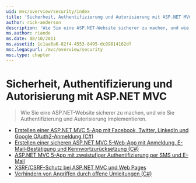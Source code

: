 ```yaml
---
uid: mvc/overview/security/index
title: 'Sicherheit, Authentifizierung und Autorisierung mit ASP.NET MVC | Microsoft-Dokumentation'
author: rick-anderson
description: 'Wie Sie eine ASP.NET-Website sicherer zu machen, und wie Sie Authentifizierung und Autorisierung implementieren.'
ms.author: riande
ms.date: 08/10/2011
ms.assetid: 1c1aa6a6-82f4-4553-8495-dc99814162df
msc.legacyurl: /mvc/overview/security
msc.type: chapter
---
```

<a name="security-authentication-and-authorization-with-aspnet-mvc"></a>Sicherheit, Authentifizierung und Autorisierung mit ASP.NET MVC
====================
> Wie Sie eine ASP.NET-Website sicherer zu machen, und wie Sie Authentifizierung und Autorisierung implementieren.


- [Erstellen einer ASP.NET MVC 5-App mit Facebook, Twitter, LinkedIn und Google OAuth2-Anmeldung (C#)](create-an-aspnet-mvc-5-app-with-facebook-and-google-oauth2-and-openid-sign-on.md)
- [Erstellen einer sicheren ASP.NET MVC 5-Web-App mit Anmeldung, E-Mail-Bestätigung und Kennwortzurücksetzung (C#)](create-an-aspnet-mvc-5-web-app-with-email-confirmation-and-password-reset.md)
- [ASP.NET MVC 5-App mit zweistufiger Authentifizierung per SMS und E-Mail](aspnet-mvc-5-app-with-sms-and-email-two-factor-authentication.md)
- [XSRF/CSRF-Schutz bei ASP.NET MVC und Web Pages](xsrfcsrf-prevention-in-aspnet-mvc-and-web-pages.md)
- [Verhindern von Angriffen durch offene Umleitungen (C#)](preventing-open-redirection-attacks.md)
